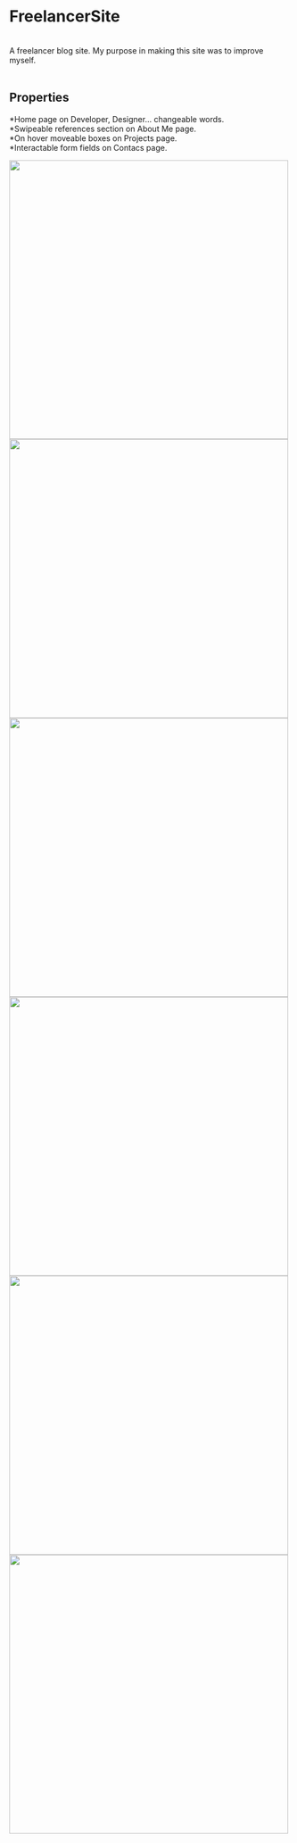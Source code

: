 # FreelancerSite
<br>
A freelancer blog  site. My purpose in making this site was to improve myself.<br><br>

Properties
---------------------
*Home page on Developer, Designer... changeable words.<br>
*Swipeable references section on About Me page.<br>
*On hover moveable boxes on Projects page.<br>
*Interactable form fields on Contacs page.<br>

<p float="left">
<img src="https://i.hizliresim.com/61m2iw0.jpg" width="500" />
<img src="https://i.hizliresim.com/sbr4isz.jpg" width="500" />
<img src="https://i.hizliresim.com/3ix35qb.jpg" width="500" />
<img src="https://i.hizliresim.com/5u8fr49.jpg" width="500" />
<img src="https://i.hizliresim.com/tnk8g4f.jpg" width="500" />
<img src="https://i.hizliresim.com/2jmpz6b.jpg" width="500" />
</p>
